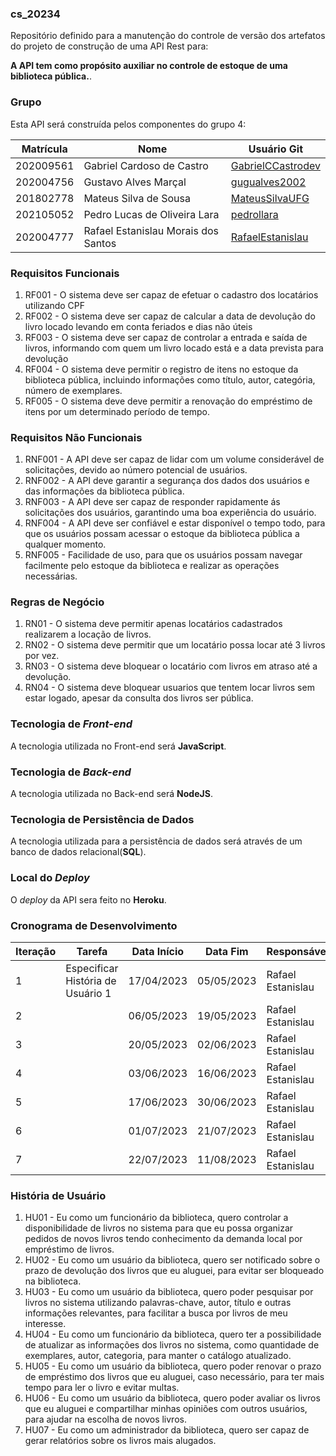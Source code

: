### cs_20234
Repositório definido para a manutenção do controle de versão dos artefatos do projeto de construção de uma API Rest para:

**A API tem como propósito auxiliar no controle de estoque de uma biblioteca pública.**.

### Grupo
Esta API será construída pelos componentes do grupo 4:

|Matrícula|Nome|Usuário Git|
|---|---|---|
|202009561|Gabriel Cardoso de Castro|[GabrielCCastrodev](https://github.com/GabrielCCastrodev)|
|202004756|Gustavo Alves Marçal|[gugualves2002](https://github.com/gugualves2002)|
|201802778|Mateus Silva de Sousa|[MateusSilvaUFG](https://github.com/MateusSilvaUFG)|
|202105052|Pedro Lucas de Oliveira Lara|[pedrollara](https://github.com/pedrollara)|
|202004777|Rafael Estanislau Morais dos Santos|[RafaelEstanislau](https://github.com/RafaelEstanislau)|

### Requisitos Funcionais
1. RF001 - O sistema deve ser capaz de efetuar o cadastro dos locatários utilizando CPF
2. RF002 - O sistema deve ser capaz de calcular a data de devolução do livro locado levando em conta feriados e dias não úteis
3. RF003 - O sistema deve ser capaz de controlar a entrada e saída de livros, informando com quem um livro locado está e a data prevista para devolução
4. RF004 - O sistema deve permitir o registro de itens no estoque da biblioteca pública, incluindo informações como título, autor, categória, número de exemplares.
5. RF005 - O sistema deve deve permitir a renovação do empréstimo de itens por um determinado período de tempo.

### Requisitos Não Funcionais
1. RNF001 - A API deve ser capaz de lidar com um volume considerável de solicitações, devido ao número potencial de usuários.
2. RNF002 - A API deve garantir a segurança dos dados dos usuários e das informações da biblioteca pública. 
3. RNF003 - A API deve ser capaz de responder rapidamente ás solicitações dos usuários, garantindo uma boa experiência do usuário.
4. RNF004 - A API deve ser confiável e estar disponível o tempo todo, para que os usuários possam acessar o estoque da biblioteca pública a qualquer momento.
5. RNF005 - Facilidade de uso, para que os usuários possam navegar facilmente pelo estoque da biblioteca e realizar as operações necessárias.

### Regras de Negócio
1. RN01 - O sistema deve permitir apenas locatários cadastrados realizarem a locação de livros.
2. RN02 - O sistema deve permitir que um locatário possa locar até 3 livros por vez.
3. RN03 - O sistema deve bloquear o locatário com livros em atraso até a devolução.
4. RN04 - O sistema deve bloquear usuarios que tentem locar  livros sem estar logado, apesar da consulta dos livros ser pública.

### Tecnologia de _Front-end_
A tecnologia utilizada no Front-end será **JavaScript**.

### Tecnologia de _Back-end_
A tecnologia utilizada no Back-end será **NodeJS**.

### Tecnologia de Persistência de Dados
A tecnologia utilizada para a persistência de dados será através de um banco de dados relacional(**SQL**).

### Local do _Deploy_
O _deploy_ da API sera feito no **Heroku**.

### Cronograma de Desenvolvimento

|Iteração|Tarefa|Data Início|Data Fim|Responsável|Situação|
|---|---|---|---|---|---|
|1|Especificar História de Usuário 1|17/04/2023|05/05/2023|Rafael Estanislau|Programada|
|2||06/05/2023|19/05/2023|Rafael Estanislau|Programada|
|3||20/05/2023|02/06/2023|Rafael Estanislau|Programada|
|4||03/06/2023|16/06/2023|Rafael Estanislau|Programada|
|5||17/06/2023|30/06/2023|Rafael Estanislau|Programada|
|6||01/07/2023|21/07/2023|Rafael Estanislau|Programada|
|7||22/07/2023|11/08/2023|Rafael Estanislau|Programada|

### História de Usuário
1. HU01 - Eu como um funcionário da biblioteca, quero controlar a disponibilidade de livros no sistema para que eu possa organizar pedidos de novos livros tendo conhecimento da demanda local por empréstimo de livros.
2. HU02 - Eu como um usuário da biblioteca, quero ser notificado sobre o prazo de devolução dos livros que eu aluguei, para evitar ser bloqueado na biblioteca.
3. HU03 - Eu como um usuário da biblioteca, quero poder pesquisar por livros no sistema utilizando palavras-chave, autor, título e outras informações relevantes, para facilitar a busca por livros de meu interesse.
4. HU04 - Eu como um funcionário da biblioteca, quero ter a possibilidade de atualizar as informações dos livros no sistema, como quantidade de exemplares, autor, categoria, para manter o catálogo atualizado.
5. HU05 - Eu como um usuário da biblioteca, quero poder renovar o prazo de empréstimo dos livros que eu aluguei, caso necessário, para ter mais tempo para ler o livro e evitar multas.
6. HU06 - Eu como um usuário da biblioteca, quero poder avaliar os livros que eu aluguei e compartilhar minhas opiniões com outros usuários, para ajudar na escolha de novos livros.
7. HU07 - Eu como um administrador da biblioteca, quero ser capaz de gerar relatórios sobre os livros mais alugados.
